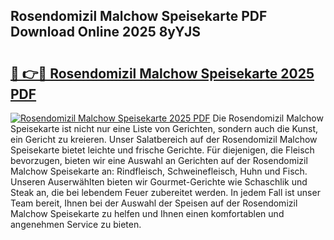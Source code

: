 ## Rosendomizil Malchow Speisekarte PDF Download Online 2025 8yYJS

# <h2><a href="http://gccutt3.nevu.top/?p=Rosendomizil+Malchow+Speisekarte">🔗 👉🔴 Rosendomizil Malchow Speisekarte 2025 PDF</a></h2>

[![Rosendomizil Malchow Speisekarte 2025 PDF](https://i.imgur.com/dBaPXMq.png)](http://gccutt3.nevu.top/?p=Rosendomizil+Malchow+Speisekarte)
Die Rosendomizil Malchow Speisekarte ist nicht nur eine Liste von Gerichten, sondern auch die Kunst, ein Gericht zu kreieren. Unser Salatbereich auf der Rosendomizil Malchow Speisekarte bietet leichte und frische Gerichte. Für diejenigen, die Fleisch bevorzugen, bieten wir eine Auswahl an Gerichten auf der Rosendomizil Malchow Speisekarte an: Rindfleisch, Schweinefleisch, Huhn und Fisch. Unseren Auserwählten bieten wir Gourmet-Gerichte wie Schaschlik und Steak an, die bei lebendem Feuer zubereitet werden. In jedem Fall ist unser Team bereit, Ihnen bei der Auswahl der Speisen auf der Rosendomizil Malchow Speisekarte zu helfen und Ihnen einen komfortablen und angenehmen Service zu bieten.
